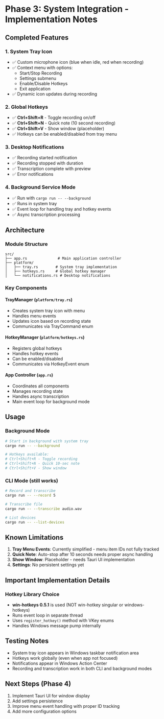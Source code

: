 # Phase 3: System Integration - Implementation Notes

## Completed Features

### 1. System Tray Icon
- ✅ Custom microphone icon (blue when idle, red when recording)
- ✅ Context menu with options:
  - Start/Stop Recording
  - Settings submenu
  - Enable/Disable Hotkeys
  - Exit application
- ✅ Dynamic icon updates during recording

### 2. Global Hotkeys
- ✅ **Ctrl+Shift+R** - Toggle recording on/off
- ✅ **Ctrl+Shift+N** - Quick note (10 second recording)
- ✅ **Ctrl+Shift+V** - Show window (placeholder)
- ✅ Hotkeys can be enabled/disabled from tray menu

### 3. Desktop Notifications
- ✅ Recording started notification
- ✅ Recording stopped with duration
- ✅ Transcription complete with preview
- ✅ Error notifications

### 4. Background Service Mode
- ✅ Run with `cargo run -- --background`
- ✅ Runs in system tray
- ✅ Event loop for handling tray and hotkey events
- ✅ Async transcription processing

## Architecture

### Module Structure
```
src/
├── app.rs              # Main application controller
├── platform/
│   ├── tray.rs        # System tray implementation
│   ├── hotkeys.rs     # Global hotkey manager
│   └── notifications.rs # Desktop notifications
```

### Key Components

#### TrayManager (`platform/tray.rs`)
- Creates system tray icon with menu
- Handles menu events
- Updates icon based on recording state
- Communicates via TrayCommand enum

#### HotkeyManager (`platform/hotkeys.rs`)
- Registers global hotkeys
- Handles hotkey events
- Can be enabled/disabled
- Communicates via HotkeyEvent enum

#### App Controller (`app.rs`)
- Coordinates all components
- Manages recording state
- Handles async transcription
- Main event loop for background mode

## Usage

### Background Mode
```bash
# Start in background with system tray
cargo run -- --background

# Hotkeys available:
# Ctrl+Shift+R - Toggle recording
# Ctrl+Shift+N - Quick 10-sec note
# Ctrl+Shift+V - Show window
```

### CLI Mode (still works)
```bash
# Record and transcribe
cargo run -- --record 5

# Transcribe file
cargo run -- --transcribe audio.wav

# List devices
cargo run -- --list-devices
```

## Known Limitations

1. **Tray Menu Events**: Currently simplified - menu item IDs not fully tracked
2. **Quick Note**: Auto-stop after 10 seconds needs proper async handling
3. **Show Window**: Placeholder - needs Tauri UI implementation
4. **Settings**: No persistent settings yet

## Important Implementation Details

### Hotkey Library Choice
- **win-hotkeys 0.5.1** is used (NOT win-hotkey singular or windows-hotkeys)
- Runs event loop in separate thread
- Uses `register_hotkey()` method with VKey enums
- Handles Windows message pump internally

## Testing Notes

- System tray icon appears in Windows taskbar notification area
- Hotkeys work globally (even when app not focused)
- Notifications appear in Windows Action Center
- Recording and transcription work in both CLI and background modes

## Next Steps (Phase 4)

1. Implement Tauri UI for window display
2. Add settings persistence
3. Improve menu event handling with proper ID tracking
4. Add more configuration options